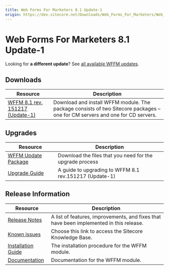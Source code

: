```yaml
---
title: Web Forms For Marketers 8.1 Update-1
origin: https://dev.sitecore.net/Downloads/Web_Forms_For_Marketers/Web_Forms_For_Marketers_81/Web_forms_for_marketers_81_Update1
---
```


# Web Forms For Marketers 8.1 Update-1

  <Alert variant='warning' mb={4}>
    <AlertIcon />
    

Looking for **a different update**? See [all available WFFM updates](/downloads/Web_Forms_For_Marketers).


  </Alert>
  

## Downloads

 | Resource | Description |
 | --- | --- |
 | [WFFM 8.1 rev. 151217 (Update-1)](https://sitecoredev.azureedge.net/~/media/C5E60BC6266944DDB7DAEBA4C8461FA7.ashx?date=20151217T165348) | Download and install WFFM module. The package consists of two Sitecore packages – one for CM servers and one for CD servers. |

## Upgrades

 | Resource | Description |
 | --- | --- |
 | [WFFM Update Package](https://sitecoredev.azureedge.net/~/media/EE745C5629E2488E8966AE94A02A2F8B.ashx?date=20151217T165401) | Download the files that you need for the upgrade process |
 | [Upgrade Guide](https://sitecoredev.azureedge.net/~/media/6E5067E7955947CE9B89E6EB3F81B74A.ashx?date=20170822T121240) | A guide to upgrading to WFFM 8.1 rev.151217 (Update-1) |

## Release Information

 | Resource | Description |
 | --- | --- |
 | [Release Notes](/downloads/Web%20Forms%20For%20Marketers/Web%20Forms%20For%20Marketers%2081/Web%20forms%20for%20marketers%2081%20Update1/Release%20Notes) | A list of features, improvements, and fixes that have been implemented in this release. |
 | [Known issues](https://kb.sitecore.net/articles/390090) | Choose this link to access the Sitecore Knowledge Base. |
 | [Installation Guide](https://sitecoredev.azureedge.net/~/media/C1C82984836E47C28F10655E61B236A5.ashx?date=20170824T092138) | The installation procedure for the WFFM module. |
 | [Documentation](https://doc.sitecore.com/developers/81/web-forms-for-marketers/en/index-en.html) | Documentation for the WFFM module. |